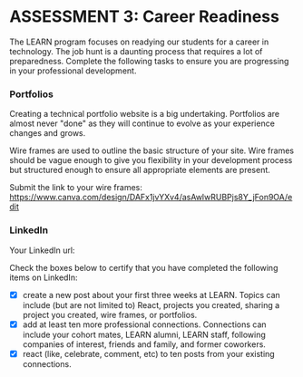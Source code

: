 # ASSESSMENT 3: Career Readiness

The LEARN program focuses on readying our students for a career in technology. The job hunt is a daunting process that requires a lot of preparedness. Complete the following tasks to ensure you are progressing in your professional development.

### Portfolios

Creating a technical portfolio website is a big undertaking. Portfolios are almost never "done" as they will continue to evolve as your experience changes and grows.

Wire frames are used to outline the basic structure of your site. Wire frames should be vague enough to give you flexibility in your development process but structured enough to ensure all appropriate elements are present. 

Submit the link to your wire frames:
https://www.canva.com/design/DAFx1jvYXv4/asAwlwRUBPjs8Y_jFon9OA/edit

### LinkedIn

Your LinkedIn url:

Check the boxes below to certify that you have completed the following items on LinkedIn:

- [X] create a new post about your first three weeks at LEARN. Topics can include (but are not limited to) React, projects you created, sharing a project you created, wire frames, or portfolios.
- [X] add at least ten more professional connections. Connections can include your cohort mates, LEARN alumni, LEARN staff, following companies of interest, friends and family, and former coworkers.
- [X] react (like, celebrate, comment, etc) to ten posts from your existing connections.
